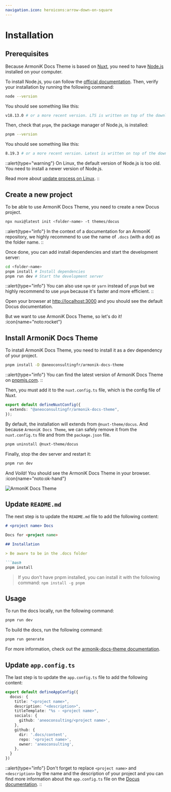 ```yaml
---
navigation.icon: heroicons:arrow-down-on-square
---
```


# Installation

## Prerequisites

Because ArmoniK Docs Theme is based on [Nuxt](https://nuxtjs.org), you need to have [Node.js](https://nodejs.org) installed on your computer.

To install Node.js, you can follow the [official documentation](https://nodejs.org/en/download/). Then, verify your installation by running the following command:

```bash
node --version
```

You should see something like this:

```bash
v18.13.0 # or a more recent version. LTS is written on top of the download page.
```

Then, check that `pnpm`, the package manager of Node.js, is installed:

```bash
pnpm --version
```

You should see something like this:

```bash
8.19.3 # or a more recent version. Latest is written on top of the download page.
```

::alert{type="warning"}
On Linux, the default version of Node.js is too old. You need to install a newer version of Node.js.

Read more about [update process on Linux](https://askubuntu.com/questions/426750/how-can-i-update-my-nodejs-to-the-latest-version).
::

## Create a new project

To be able to use ArmoniK Docs Theme, you need to create a new Docus project.

```bash
npx nuxi@latest init <folder-name> -t themes/docus
```

::alert{type="info"}
In the context of a documentation for an ArmoniK repository, we highly recommend to use the name of `.docs` (with a dot) as the folder name.
::

Once done, you can add install dependencies and start the development server:

```bash
cd <folder-name>
pnpm install # Install dependencies
pnpm run dev # Start the development server
```

::alert{type="info"}
You can also use `npm` or `yarn` instead of `pnpm` but we highly recommend to use `pnpm` because it's faster and more efficient.
::

Open your browser at [http://localhost:3000](http://localhost:3000) and you should see the default Docus documentation.

But we want to use ArmoniK Docs Theme, so let's do it! :icon{name="noto:rocket"}

## Install ArmoniK Docs Theme

To install ArmoniK Docs Theme, you need to install it as a dev dependency of your project.

```bash
pnpm install -D @aneoconsultingfr/armonik-docs-theme
```

::alert{type="info"}
You can find the latest version of ArmoniK Docs Theme on [pnpmjs.com](https://www.pnpmjs.com/package/@aneoconsultingfr/armonik-docs-theme).
::

Then, you must add it to the `nuxt.config.ts` file, which is the config file of Nuxt.

```ts
export default defineNuxtConfig({
  extends: "@aneoconsultingfr/armonik-docs-theme",
});
```

By default, the installation will extends from `@nuxt-theme/docus`. And because `ArmoniK Docs Theme`, we can safely remove it from the `nuxt.config.ts` file and from the `package.json` file.

```bash
pnpm uninstall @nuxt-theme/docus
```

Finally, stop the dev server and restart it:

```bash
pnpm run dev
```

And _Voilà_! You should see the ArmoniK Docs Theme in your browser. :icon{name="noto:ok-hand"}

![ArmoniK Docs Theme](/images/installation/armonik-docs-theme.webp)

## Update `README.md`

The next step is to update the `README.md` file to add the following content:

```md
# <project name> Docs

Docs for <project name>

## Installation

> Be aware to be in the .docs folder

```bash
pnpm install
```

> If you don't have pnpm installed, you can install it with the following command: `npm install -g pnpm`

## Usage

To run the docs locally, run the following command:
```bash
pnpm run dev
```

To build the docs, run the following command:
```bash
pnpm run generate
```

For more information, check out the [armonik-docs-theme documentation](https://aneoconsulting.github.io/armonik-docs-theme).

## Update `app.config.ts`

The last step is to update the `app.config.ts` file to add the following content:

```ts
export default defineAppConfig({
  docus: {
    title: "<project name>",
    description: "<description>",
    titleTemplate: "%s - <project name>",
    socials: {
      github: 'aneoconsulting/<project name>',
    },
    github: {
      dir: '.docs/content',
      repo: '<project name>',
      owner: 'aneoconsulting',
    },
  }
})
```

::alert{type="info"}
Don't forget to replace `<project name>` and `<description>` by the name and the description of your project and you can find more information about the `app.config.ts` file on the [Docus documentation](https://docus.dev/introduction/configuration).
::
